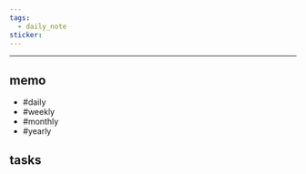 ```yaml
---
tags:
  - daily_note
sticker:
---
```

---

## memo

- #daily
- #weekly
- #monthly
- #yearly

## tasks

